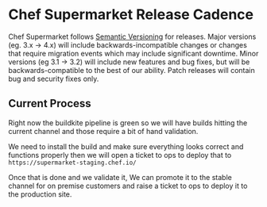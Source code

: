 # Chef Supermarket Release Cadence

Chef Supermarket follows [Semantic Versioning](https://semver.org/) for releases. Major versions (eg. 3.x -> 4.x) will include backwards-incompatible changes or changes that require migration events which may include significant downtime. Minor versions (eg 3.1 -> 3.2) will include new features and bug fixes, but will be backwards-compatible to the best of our ability. Patch releases will contain bug and security fixes only.

## Current Process
Right now the buildkite pipeline is green so we will have builds hitting the current channel and those require a bit of hand validation.

We need to install the build and make sure everything looks correct and functions properly then we will open a ticket to ops to deploy that to `https://supermarket-staging.chef.io/`

Once that is done and we validate it, We can promote it to the stable channel for on premise customers and raise a ticket to ops to deploy it to the production site.
